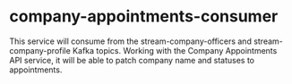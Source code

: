 # company-appointments-consumer

This service will consume from the stream-company-officers and stream-company-profile Kafka topics.
Working with the Company Appointments API service, it will be able to patch company name and
statuses to appointments.
